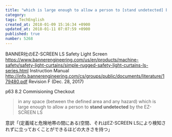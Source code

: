 ```yaml
---
title: "which is large enough to allow a person to [stand undetected] by the EZ-SCREEN LS"
category: 
tags: TechEnglish
created_at: 2018-01-09 15:16:34 +0900
updated_at: 2018-01-11 07:07:59 +0900
published: true
number: 5268
---
```


BANNER社のEZ-SCREEN LS Safety Light Screen
https://www.bannerengineering.com/us/en/products/machine-safety/safety-light-curtains/simple-rugged-safety-light-curtains-ls-series.html
Instruction Manual
http://info.bannerengineering.com/cs/groups/public/documents/literature/179480.pdf
Revision F (Dec. 28, 2017)

p63
8.2 Commisioning Checkout

>  in any space (between the defined area and any hazard) which is large enough to allow a person to **stand undetected** by the EZ-SCREEN LS

意訳「(定義域と危険地帯の間にある)空間、それはEZ-SCREEN LSにより検知されずに立っておくことができるほどの大きさを持つ」

